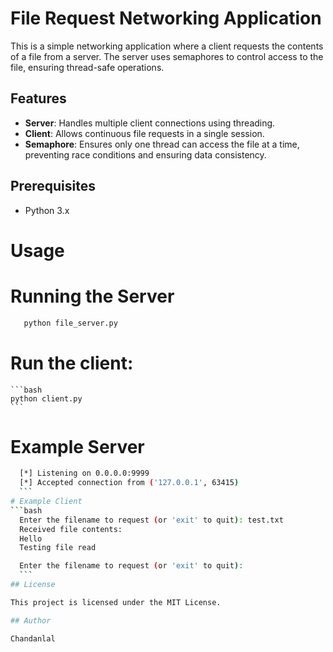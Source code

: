 # File Request Networking Application

This is a simple networking application where a client requests the contents of a file from a server. The server uses semaphores to control access to the file, ensuring thread-safe operations.

## Features

- **Server**: Handles multiple client connections using threading.
- **Client**: Allows continuous file requests in a single session.
- **Semaphore**: Ensures only one thread can access the file at a time, preventing race conditions and ensuring data consistency.

## Prerequisites

- Python 3.x

# Usage

# Running the Server

 ```bash
    python file_server.py
```

# Run the client:

    ```bash
    python client.py
    ```
# Example Server
  ```bash
    [*] Listening on 0.0.0.0:9999
    [*] Accepted connection from ('127.0.0.1', 63415)   
    ```
# Example Client
  ```bash
    Enter the filename to request (or 'exit' to quit): test.txt
    Received file contents:
    Hello
    Testing file read

    Enter the filename to request (or 'exit' to quit):
    ```
## License

This project is licensed under the MIT License.

## Author

Chandanlal